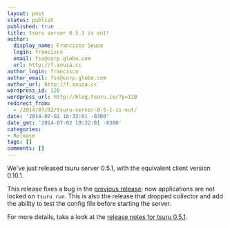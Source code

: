 ```yaml
---
layout: post
status: publish
published: true
title: tsuru server 0.5.1 is out!
author:
  display_name: Francisco Souza
  login: francisco
  email: fss@corp.globo.com
  url: http://f.souza.cc
author_login: francisco
author_email: fss@corp.globo.com
author_url: http://f.souza.cc
wordpress_id: 120
wordpress_url: http://blog.tsuru.io/?p=120
redirect_from:
  - /2014/07/02/tsuru-server-0-5-1-is-out/
date: '2014-07-02 16:32:01 -0300'
date_gmt: '2014-07-02 19:32:01 -0300'
categories:
- Release
tags: []
comments: []
---
```

<p>We've just released tsuru server 0.5.1, with the equivalent client version 0.10.1.</p>
<p>This release fixes a bug in the <a href="http://blog.tsuru.io/2014/06/27/tsuru-server-0-5-0-released/" title="tsuru 0.5.0 released">previous release</a>: now applications are not locked on <code>tsuru run</code>. This is also the release that dropped collector and add the ability to test the config file before starting the server.</p>
<p>For more details, take a look at the <a href="http://docs.tsuru.io/en/stable/releases/tsr/0.5.1.html" title="tsuru server 0.5.1 release notes">release notes for tsuru 0.5.1</a>.</p>
